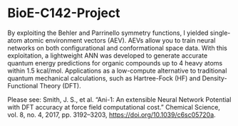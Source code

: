 # BioE-C142-Project
By exploiting the Behler and Parrinello symmetry functions, I yielded single-atom atomic environment vectors (AEV). AEVs allow you to train neural networks on both configurational and conformational space data. With this exploitation, a lightweight ANN was developed to generate accurate quantum energy predictions for organic compounds up to 4 heavy atoms within 1.5 kcal/mol. Applications as a low-compute alternative to traditional quantum mechanical calculations, such as Hartree-Fock (HF) and Density-Functional Theory (DFT).

Please see: 
Smith, J. S., et al. “Ani-1: An extensible Neural Network Potential with DFT accuracy at force field computational cost.” Chemical Science, vol. 8, no. 4, 2017, pp. 3192–3203, https://doi.org/10.1039/c6sc05720a.
